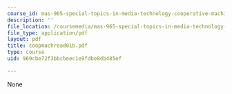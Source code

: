 ```yaml
---
course_id: mas-965-special-topics-in-media-technology-cooperative-machines-fall-2003
description: ''
file_location: /coursemedia/mas-965-special-topics-in-media-technology-cooperative-machines-fall-2003/969cbe72f3bbcbeec1e9fdbe8db485ef_coopmachread01b.pdf
file_type: application/pdf
layout: pdf
title: coopmachread01b.pdf
type: course
uid: 969cbe72f3bbcbeec1e9fdbe8db485ef

---
```

None